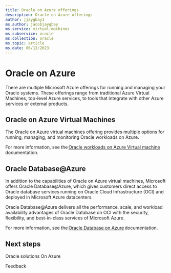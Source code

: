 ```yaml
---
title: Oracle on Azure offerings
description: Oracle on Azure offerings 
author: jjaygbay1
ms.author: jacobjaygbay
ms.service: virtual-machines
ms.subservice: oracle
ms.collection: oracle
ms.topic: article
ms.date: 06/12/2023
---
```


# Oracle on Azure

There are multiple Microsoft Azure offerings for running and managing your Oracle systems. These offerings range from traditional Azure Virtual Machines, top-level Azure services, to tools that integrate with other Azure services or external products. 

## Oracle on Azure Virtual Machines 

The Oracle on Azure virtual machines offering provides multiple options for running, managing, and monitoring Oracle workloads on Azure.  

For more information, see the [Oracle workloads on Azure Virtual machine](oracle-overview.md) documentation. 

## Oracle Database@Azure

In addition to the capabilities of Oracle on Azure virtual machines, Microsoft offers Oracle Database@Azure, which gives customers direct access to Oracle database services running on Oracle Cloud Infrastructure (OCI) and deployed in Microsoft Azure datacenters.  

Oracle Database@Azure delivers all the performance, scale, and workload availability advantages of Oracle Database on OCI with the security, flexibility, and best-in-class services of Microsoft Azure.  

For more information, see the [Oracle Database on Azure](database-overview.md) documentation. 

## Next steps 

Oracle solutions On Azure 

Feedback 